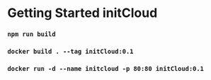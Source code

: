# Getting Started initCloud
### `npm run build`
### `docker build . --tag initCloud:0.1`
### `docker run -d --name initcloud -p 80:80 initCloud:0.1`